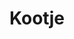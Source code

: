 ---
title: Kootje
description: Varen naar de mooiste theetuin van Friesland.
tijd: ± 2 uur
route_url: >-
  https://www.google.com/maps/d/edit?mid=1QxtTPbi5OGS_lozclBgBq4gthp1HF8Xx&usp=sharing
omgeving:
  - bolsward
  - wolsum
prijs: '110'
sloepen:
  - beenakker
  - petter
---